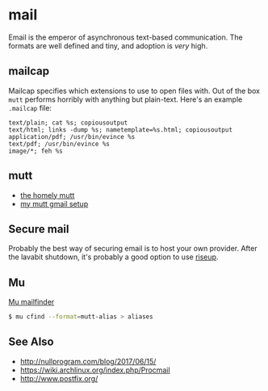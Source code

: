 # mail
Email is the emperor of asynchronous text-based communication. The formats are
well defined and tiny, and adoption is _very_ high.

## mailcap
Mailcap specifies which extensions to use to open files with. Out of the box
`mutt` performs horribly with anything but plain-text. Here's an example
`.mailcap` file:
```mailcap
text/plain; cat %s; copiousoutput
text/html; links -dump %s; nametemplate=%s.html; copiousoutput
application/pdf; /usr/bin/evince %s
text/pdf; /usr/bin/evince %s
image/*; feh %s
```

## mutt
- [the homely mutt](http://stevelosh.com/blog/2012/10/the-homely-mutt/#mutt)
- [my mutt gmail setup](https://hynek.me/articles/my-mutt-gmail-setup/)

## Secure mail
Probably the best way of securing email is to host your own provider. After the
lavabit shutdown, it's probably a good option to use
[riseup](https://help.riseup.net/).

## Mu
[Mu mailfinder](https://www.djcbsoftware.nl/code/mu/)
```sh
$ mu cfind --format=mutt-alias > aliases
```

## See Also
- http://nullprogram.com/blog/2017/06/15/
- https://wiki.archlinux.org/index.php/Procmail
- http://www.postfix.org/
